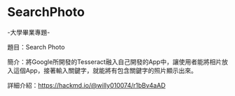 # SearchPhoto

-大學畢業專題-

題目：Search Photo

簡介：將Google所開發的Tesseract融入自己開發的App中，讓使用者能將相片放入這個App，接著輸入關鍵字，就能將有包含關鍵字的照片顯示出來。

詳細介紹：https://hackmd.io/@willy010074/r1bBv4aAD
